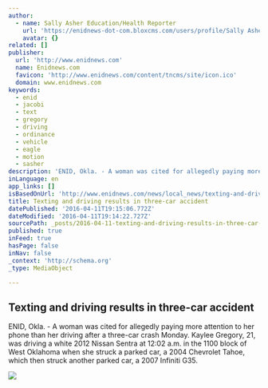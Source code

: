 ```yaml
---
author:
  - name: Sally Asher Education/Health Reporter
    url: 'https://enidnews-dot-com.bloxcms.com/users/profile/Sally Asher'
    avatar: {}
related: []
publisher:
  url: 'http://www.enidnews.com'
  name: Enidnews.com
  favicon: 'http://www.enidnews.com/content/tncms/site/icon.ico'
  domain: www.enidnews.com
keywords:
  - enid
  - jacobi
  - text
  - gregory
  - driving
  - ordinance
  - vehicle
  - eagle
  - motion
  - sasher
description: 'ENID, Okla. - A woman was cited for allegedly paying more attention to her phone than her driving after a three-car crash Monday. Kaylee Gregory, 21, was driving a white 2012 Nissan Sentra at 12:02 a.m. in the 1100 block of West Oklahoma when she struck a parked car, a 2004 Chevrolet Tahoe, which then struck another parked car, a 2007 Infiniti G35.'
inLanguage: en
app_links: []
isBasedOnUrl: 'http://www.enidnews.com/news/local_news/texting-and-driving-results-in-three-car-accident/article_b4fc66c0-4280-5bd1-99dc-acb22c92616e.html'
title: Texting and driving results in three-car accident
datePublished: '2016-04-11T19:15:06.772Z'
dateModified: '2016-04-11T19:14:22.727Z'
sourcePath: _posts/2016-04-11-texting-and-driving-results-in-three-car-accident.md
published: true
inFeed: true
hasPage: false
inNav: false
_context: 'http://schema.org'
_type: MediaObject

---
```

<article style=""><h1>Texting and driving results in three-car accident</h1><p>ENID, Okla. - A woman was cited for allegedly paying more attention to her phone than her driving after a three-car crash Monday. Kaylee Gregory, 21, was driving a white 2012 Nissan Sentra at 12:02 a.m. in the 1100 block of West Oklahoma when she struck a parked car, a 2004 Chevrolet Tahoe, which then struck another parked car, a 2007 Infiniti G35.</p><img src="http://bloximages.chicago2.vip.townnews.com/enidnews.com/content/tncms/assets/v3/editorial/0/f9/0f91e3a2-2ca3-11e4-be31-001a4bcf887a/53fbb2036d1f4.image.jpg" /></article>